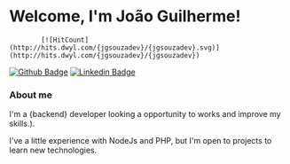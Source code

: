# Welcome, I'm João Guilherme!

            [![HitCount](http://hits.dwyl.com/{jgsouzadev}/{jgsouzadev}.svg)](http://hits.dwyl.com/{jgsouzadev}/{jgsouzadev})

[![Github Badge](https://img.shields.io/badge/-Github-000?style=flat-square&logo=Github&logoColor=white&link=https://github.com/fagnerpsantos)](https://github.com/jgsouzadev)
[![Linkedin Badge](https://img.shields.io/badge/-LinkedIn-blue?style=flat-square&logo=Linkedin&logoColor=white&link=https://www.linkedin.com/in/jo%C3%A3o-guilherme-de-souza-40b427195/)](https://www.linkedin.com/in/jo%C3%A3o-guilherme-de-souza-40b427195/)


### About me
I'm a {backend} developer looking a opportunity to works and improve my skills.).


I've a little experience with NodeJs and PHP, but I'm open to projects to learn new technologies. 
